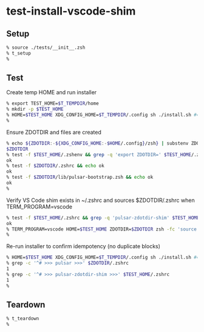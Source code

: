 # test-install-vscode-shim

## Setup

```zsh
% source ./tests/__init__.zsh
% t_setup
%
```

## Test

Create temp HOME and run installer

```zsh
% export TEST_HOME=$T_TEMPDIR/home
% mkdir -p $TEST_HOME
% HOME=$TEST_HOME XDG_CONFIG_HOME=$T_TEMPDIR/.config sh ./install.sh #=> --exit 0
%
```

Ensure ZDOTDIR and files are created

```zsh
% echo ${ZDOTDIR:-${XDG_CONFIG_HOME:-$HOME/.config}/zsh} | substenv ZDOTDIR | substenv XDG_CONFIG_HOME | substenv HOME
$ZDOTDIR
% test -f $TEST_HOME/.zshenv && grep -q 'export ZDOTDIR=' $TEST_HOME/.zshenv && echo ok
ok
% test -f $ZDOTDIR/.zshrc && echo ok
ok
% test -f $ZDOTDIR/lib/pulsar-bootstrap.zsh && echo ok
ok
%
```

Verify VS Code shim exists in ~/.zshrc and sources $ZDOTDIR/.zshrc when TERM_PROGRAM=vscode

```zsh
% test -f $TEST_HOME/.zshrc && grep -q 'pulsar-zdotdir-shim' $TEST_HOME/.zshrc && echo ok
ok
% TERM_PROGRAM=vscode HOME=$TEST_HOME ZDOTDIR=$ZDOTDIR zsh -fc 'source ~/.zshrc; echo sourced' #=> --stdout "sourced"
%
```

Re-run installer to confirm idempotency (no duplicate blocks)

```zsh
% HOME=$TEST_HOME XDG_CONFIG_HOME=$T_TEMPDIR/.config sh ./install.sh #=> --exit 0
% grep -c '^# >>> pulsar >>>' $ZDOTDIR/.zshrc
1
% grep -c '^# >>> pulsar-zdotdir-shim >>>' $TEST_HOME/.zshrc
1
%
```

## Teardown

```zsh
% t_teardown
%
```

